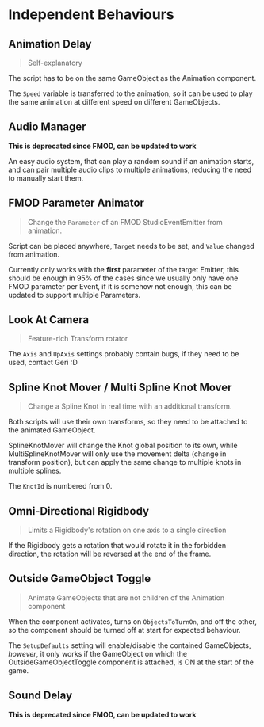 # Independent Behaviours

## Animation Delay

> Self-explanatory

The script has to be on the same GameObject as the Animation component.

The `Speed` variable is transferred to the animation, so it can be used to play the same animation at different speed on different GameObjects.

## Audio Manager

**This is deprecated since FMOD, can be updated to work**

An easy audio system, that can play a random sound if an animation starts, and can pair multiple audio clips to multiple animations, reducing the need to manually start them.

## FMOD Parameter Animator

> Change the `Parameter` of an FMOD StudioEventEmitter from animation.

Script can be placed anywhere, `Target` needs to be set, and `Value` changed from animation.

Currently only works with the **first** parameter of the target Emitter, this should be enough in 95% of the cases since we usually only have one FMOD parameter per Event, if it is somehow not enough, this can be updated to support multiple Parameters.

## Look At Camera

> Feature-rich Transform rotator

The `Axis` and `UpAxis` settings probably contain bugs, if they need to be used, contact Geri :D

## Spline Knot Mover / Multi Spline Knot Mover

> Change a Spline Knot in real time with an additional transform.

Both scripts will use their own transforms, so they need to be attached to the animated GameObject.

SplineKnotMover will change the Knot global position to its own, while MultiSplineKnotMover will only use the movement delta (change in transform position), but can apply the same change to multiple knots in multiple splines.

The `KnotId` is numbered from 0.

## Omni-Directional Rigidbody

> Limits a Rigidbody's rotation on one axis to a single direction

If the Rigidbody gets a rotation that would rotate it in the forbidden direction, the rotation will be reversed at the end of the frame.

## Outside GameObject Toggle

> Animate GameObjects that are not children of the Animation component

When the component activates, turns on `ObjectsToTurnOn`, and off the other, so the component should be turned off at start for expected behaviour.

The `SetupDefaults` setting will enable/disable the contained GameObjects, _however_, it only works if the GameObject on which the OutsideGameObjectToggle component is attached, is ON at the start of the game.

## Sound Delay

**This is deprecated since FMOD, can be updated to work**

## 